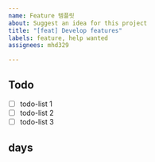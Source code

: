 ```yaml
---
name: Feature 템플릿
about: Suggest an idea for this project
title: "[feat] Develop features"
labels: feature, help wanted
assignees: mhd329

---
```


## Todo

- [ ] todo-list 1
- [ ] todo-list 2
- [ ] todo-list 3

## days

